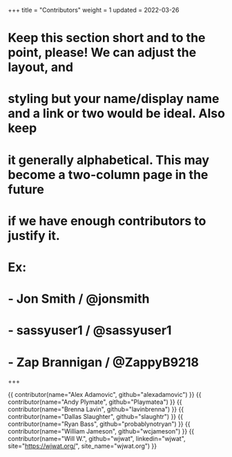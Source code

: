 +++
title = "Contributors"
weight = 1
updated = 2022-03-26

# Keep this section short and to the point, please! We can adjust the layout, and
# styling but your name/display name and a link or two would be ideal. Also keep
# it generally alphabetical. This may become a two-column page in the future
# if we have enough contributors to justify it.
# 
# Ex:
#   - Jon Smith / @jonsmith
#   - sassyuser1 / @sassyuser1
#   - Zap Brannigan / @ZappyB9218
+++

{{ contributor(name="Alex Adamovic", github="alexadamovic") }}
{{ contributor(name="Andy Plymate", github="Playmatea") }}
{{ contributor(name="Brenna Lavin", github="lavinbrenna") }}
{{ contributor(name="Dallas Slaughter", github="slaughtr") }}
{{ contributor(name="Ryan Bass", github="probablynotryan") }}
{{ contributor(name="William Jameson", github="wcjameson") }}
{{ contributor(name="Will W.", github="wjwat", linkedin="wjwat", site="https://wjwat.org/", site_name="wjwat.org") }}
